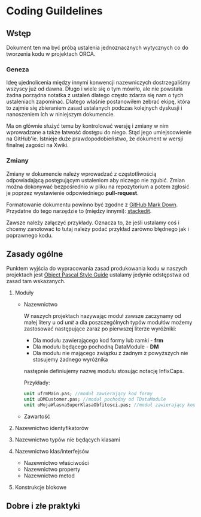 # Coding Guildelines

## Wstęp

Dokument ten ma być próbą ustalenia jednoznacznych wytycznych co do tworzenia kodu w projektach ORCA.

### Geneza

Ideę ujednolicenia między innymi konwencji nazewniczych dostrzegaliśmy wszyscy już od dawna. Długo i wiele się o tym mówiło, ale nie powstała żadna porządna notatka z ustaleń dlatego często zdarza się nam o tych ustaleniach zapominać. Dlatego właśnie postanowiłem zebrać ekipę, która to zajmie się zbieraniem zasad ustalanych podczas kolejnych dyskusji i nanoszeniem ich w niniejszym dokumencie. 
	
Ma on głównie służyć temu by kontrolować wersję i zmiany w nim wprowadzane a także łatwość dostępu do niego. Stąd jego umiejscowienie na GitHub'ie. Istnieje duże prawdopodobieństwo, że dokument w wersji finalnej zagości na Xwiki.

### Zmiany

Zmiany w dokumencie należy wprowadzać z częstotliwością odpowiadającą postępującym ustaleniom aby niczego nie zgubić. Zmian można dokonywać bezpośrednio w pliku na repozytorium a potem zgłosić je poprzez wystawienie odpowiedniego **pull-request**.
	
Formatowanie dokumentu powinno być zgodne z [GitHub Mark Down](https://guides.github.com/features/mastering-markdown/). Przydatne do tego narzędzie to (między innymi): [stackedit](https://stackedit.io/).

Zawsze należy załączyć przykłady. Oznacza to, że jeśli ustalamy coś i chcemy zanotować to tutaj należy podać przykład zarówno błędnego jak i poprawnego kodu.

## Zasady ogólne

Punktem wyjścia do wypracowania zasad produkowania kodu w naszych projektach jest [Object Pascal Style Guide](http://edn.embarcadero.com/article/10280) ustalamy jedynie odstępstwa od zasad tam wskazanych.

 1. Moduły
	- Nazewnictwo
		
		W naszych projektach nazywając moduł zawsze zaczynamy od małej litery u od *unit* a dla poszczególnych typów modułów możemy zastosować następujące zaraz po pierwszej literze wyróżniki:
		
	 	- Dla modułu zawierającego kod formy lub ramki - **frm**
	 	- Dla modułu będącego pochodną DataModule - **DM**
	 	- Dla modułu nie mającego związku z żadnym z powyższych nie stosujemy żadnego wyróżnika

		następnie definiujemy nazwę modułu stosując notację InfixCaps.

		Przykłady:
		````pascal
		unit ufrmMain.pas; //moduł zawierający kod formy
		unit uDMCustomer.pas; //moduł pochodny od TDataModule
		unit uMojaWlasnaSuperKlasaObfitosci.pas; //moduł zawierający kod klasy obfitości ;)
		````

	- Zawartość
	
2. Nazewnictwo identyfikatorów
3. Nazewnictwo typów nie będących klasami
4. Nazewnictwo klas/interfejsów
	- Nazewnictwo właściwości
	- Nazewnictwo property
	- Nazewnictwo metod
5. Konstrukcje blokowe

## Dobre i złe praktyki
